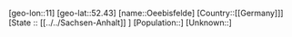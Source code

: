 ﻿---
location: [52.43,11]
type: City
tags:
- geo/City


SpocWebEntityId: 35883
isDeleted: false
confidential: public

---
[geo-lon::11]
[geo-lat::52.43]
[name::Oeebisfelde]
[Country::[[Germany]]]
[State :: [[../../Sachsen-Anhalt]] ]
[Population::]
[Unknown::]

